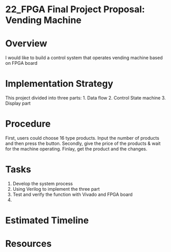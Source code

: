 # 22_FPGA Final Project Proposal: Vending Machine 

# Overview
I would like to build a control system that operates vending machine based on FPGA board

# Implementation Strategy
This project divided into three parts: 1. Data flow 2. Control State machine 3. Display part

# Procedure
First, users could choose 16 type products. Input the number of products and then press the button.
Secondly, give the price of the products & wait for the machine operating.
Finlay, get the product and the changes.

# Tasks
1. Develop the system process
2. Using Verilog to implement the three part 
3. Test and verify the function with Vivado and FPGA board 
4. 
# Estimated Timeline
# Resources
